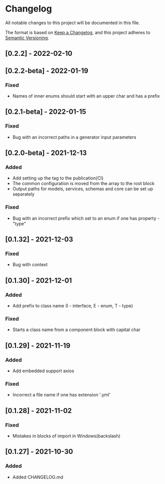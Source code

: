 # Changelog

All notable changes to this project will be documented in this file.

The format is based on [Keep a Changelog](https://keepachangelog.com/en/1.0.0/),
and this project adheres to [Semantic Versioning](https://semver.org/spec/v2.0.0.html).

## [0.2.2] - 2022-02-10

## [0.2.2-beta] - 2022-01-19

### Fixed

- Names of inner enums should start with an upper char and has a prefix

## [0.2.1-beta] - 2022-01-15

### Fixed

- Bug with an incorrect paths in a generator input parameters

## [0.2.0-beta] - 2021-12-13

### Added

- Add setting up the tag to the publication(CI)
- The common configuration is moved from the array to the root block
- Output paths for models, services, schemas and core can be set up separately

### Fixed

- Bug with an incorrect prefix which set to an enum if one has property - "type"

## [0.1.32] - 2021-12-03

### Fixed

- Bug with context

## [0.1.30] - 2021-12-01

### Added

- Add prefix to class name (I - interface, E - enum, T - type)

### Fixed

- Starts a class name from a component block with capital char

## [0.1.29] - 2021-11-19

### Added

- Add embedded support axios

### Fixed

- Incorrect a file name if one has extension '.yml'

## [0.1.28] - 2021-11-02

### Fixed

- Mistakes in blocks of import in Windows(backslash)

## [0.1.27] - 2021-10-30

### Added

- Added CHANGELOG.md
